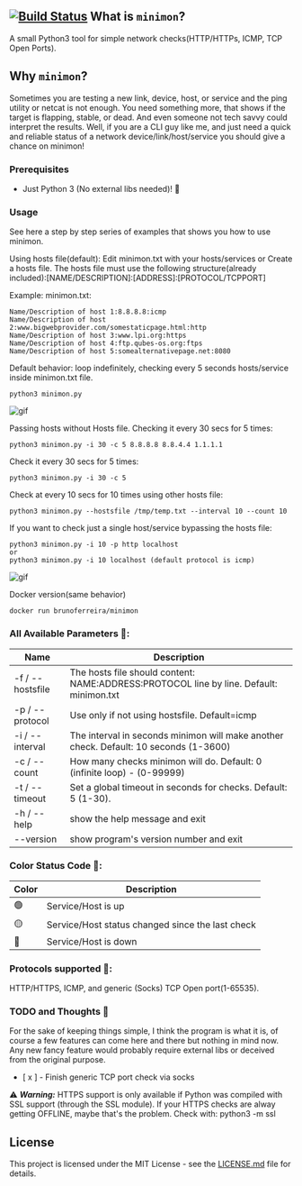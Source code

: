 [![Build Status](https://travis-ci.com/bruno-sf/minimon.svg?branch=master)](https://travis-ci.com/bruno-sf/minimon)
What is ``minimon``?
-----------------------
A small Python3 tool for simple network checks(HTTP/HTTPs, ICMP, TCP Open Ports). 

Why ``minimon``?
-----------------------
Sometimes you are testing a new link, device, host, or service and the ping utility or netcat is not enough.
You need something more, that shows if the target is flapping, stable, or dead. And even someone not tech savvy could interpret the results.
Well, if you are a CLI guy like me, and just need a quick and reliable status of a network device/link/host/service you should give a chance on minimon!

### Prerequisites

- Just Python 3 (No external libs needed)! :snake:

### Usage

See here a step by step series of examples that shows you how to use minimon.

Using hosts file(default):
Edit minimon.txt with your hosts/services or Create a hosts file.
The hosts file must use the following structure(already included):[NAME/DESCRIPTION]:[ADDRESS]:[PROTOCOL/TCPPORT]

Example: minimon.txt:
```
Name/Description of host 1:8.8.8.8:icmp
Name/Description of host 2:www.bigwebprovider.com/somestaticpage.html:http
Name/Description of host 3:www.lpi.org:https
Name/Description of host 4:ftp.qubes-os.org:ftps
Name/Description of host 5:somealternativepage.net:8080
```

Default behavior: loop indefinitely, checking every 5 seconds hosts/service inside minimon.txt file.
```
python3 minimon.py
```
![gif](https://i.imgur.com/fu32QAl.gif)

Passing hosts without Hosts file. Checking it every 30 secs for 5 times:
```
python3 minimon.py -i 30 -c 5 8.8.8.8 8.8.4.4 1.1.1.1
```

Check it every 30 secs for 5 times:
```
python3 minimon.py -i 30 -c 5
```

Check at every 10 secs for 10 times using other hosts file:
```
python3 minimon.py --hostsfile /tmp/temp.txt --interval 10 --count 10 
```
If you want to check just a single host/service bypassing the hosts file:
```
python3 minimon.py -i 10 -p http localhost
or
python3 minimon.py -i 10 localhost (default protocol is icmp)
```
![gif](https://i.imgur.com/aHGzqXe.gif)

Docker version(same behavior)

```
docker run brunoferreira/minimon
```

### All Available Parameters :speech_balloon::
| Name | Description |
|------|-------------|
| -f / --hostsfile | The hosts file should content: NAME:ADDRESS:PROTOCOL line by line. Default: minimon.txt |
| -p / --protocol | Use only if not using hostsfile. Default=icmp |
| -i / --interval | The interval in seconds minimon will make another check. Default: 10 seconds (1-3600) |
| -c / --count | How many checks minimon will do. Default: 0 (infinite loop) - (0-99999) |
| -t / --timeout | Set a global timeout in seconds for checks. Default: 5 (1-30). |
| -h / --help | show the help message and exit |
| --version | show program's version number and exit |

### Color Status Code :traffic_light::
| Color | Description |
|------|-------------|
| 🟢 | Service/Host is up |
| 🟡 | Service/Host status changed since the last check |
| 🔴 | Service/Host is down |

### Protocols supported :satellite::
HTTP/HTTPS, ICMP, and generic (Socks) TCP Open port(1-65535).

### TODO and Thoughts :thought_balloon:
For the sake of keeping things simple, I think the program is what it is, of course a few features can come here and there but  nothing in mind now. Any new fancy feature would probably require external libs or deceived from the original purpose.

- [ x ] - Finish generic TCP port check via socks

:warning: ***Warning:*** HTTPS support is only available if Python was compiled with SSL support (through the SSL module).
If your HTTPS checks are alway getting OFFLINE, maybe that's the problem. 
Check with: python3 -m ssl 

## License

This project is licensed under the MIT License - see the [LICENSE.md](LICENSE.md) file for details.
